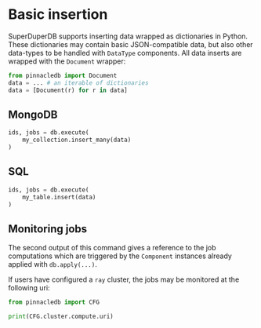 # Basic insertion

SuperDuperDB supports inserting data wrapped as dictionaries in Python.
These dictionaries may contain basic JSON-compatible data, but also 
other data-types to be handled with `DataType` components. All data inserts are wrapped with the `Document` wrapper:

```python
from pinnacledb import Document
data = ... # an iterable of dictionaries
data = [Document(r) for r in data]
```

## MongoDB

```python
ids, jobs = db.execute(
    my_collection.insert_many(data)
)
```

## SQL

```python
ids, jobs = db.execute(
    my_table.insert(data)
)
```

## Monitoring jobs

The second output of this command gives a reference to the job computations 
which are triggered by the `Component` instances already applied with `db.apply(...)`.

If users have configured a `ray` cluster, the jobs may be monitored at the 
following uri:

```python
from pinnacledb import CFG

print(CFG.cluster.compute.uri)
```